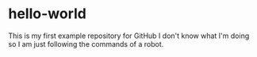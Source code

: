 # hello-world
This is my first example repository for GitHub
I don't know what I'm doing so I am just following the commands of a robot.

